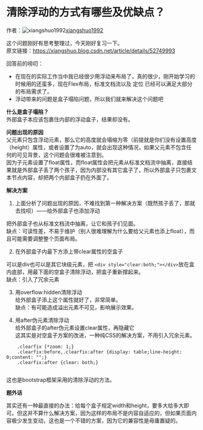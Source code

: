 # 清除浮动的方式有哪些及优缺点？

作者：![xiangshuo1992](https://avatars.githubusercontent.com/u/21164035?s=80&u=8fa0338daad064ce6ed37ce7a3778cf8582ec347&v=4)[xiangshuo1992](https://github/xiangshuo1992)

这个问题刚好有思考整理过，今天刚好复习一下。  
原文链接：<https://xiangshuo.blog.csdn.net/article/details/52749993>

回答前的唠叨：

  * 在现在的实际工作当中我已经很少用浮动来布局了，真的很少，刚开始学习的时候用的还蛮多，现在Flex布局，标准文档流以及 定位 已经可以满足大部分的布局需求了。
  * 浮动带来的问题是盒子塌陷问题，所以我们就来解决这个问题吧



**什么是盒子塌陷？**  
外部盒子本应该包裹住内部的浮动盒子，结果却没有。

**问题出现的原因**  
父元素只包含浮动元素，那么它的高度就会塌缩为零（前提就是你们没有设置高度（height）属性，或者设置了为auto，就会出现这种情况，如果父元素不包含任何的可见背景，这个问题会很难被注意到。  
因为子元素设置了float属性，而float属性会把元素从标准文档流中抽离，直接结果就是外部盒子丢了两个孩子，因为内部没有其它盒子了，所以外部盒子只包裹文本节点内容，却把两个内部盒子扔在外面了。

**解决方案**

  1. 上面分析了问题出现的原因，不难找到第一种解决方案（既然孩子丢了，那就去找呗）——给外部盒子也添加浮动



把外部盒子也从标准文档流中抽离，让它和孩子们见面。  
缺点：可读性差，不易于维护（别人很难理解为什么要给父元素也添上float），而且可能需要调整整个页面布局。

  2. 在外部盒子内最下方添上带clear属性的空盒子



可以是div也可以是其它块级元素，把 `<div style="clear:both;"></div>`放在盒内底部，用最下面的空盒子清除浮动，把盒子重新撑起来。  
缺点：引入了冗余元素

  3. 用overflow:hidden清除浮动  
给外部盒子添上这个属性就好了，非常简单。  
缺点：有可能造成溢出元素不可见，影响展示效果。

  4. 用after伪元素清除浮动  
给外部盒子的after伪元素设置clear属性，再隐藏它  
这其实是对空盒子方案的改进，一种纯CSS的解决方案，不用引入冗余元素。



``` 
    .clearfix {*zoom: 1;}
    .clearfix:before,.clearfix:after {display: table;line-height: 0;content: "";}
    .clearfix:after {clear: both;}
    
```

这也是bootstrap框架采用的清除浮动的方法。

**题外话**

其实还有一种最直接的办法：给每个盒子规定width和height，要多大给多大即可。但这并不算什么解决方案，因为这样的布局不是内容自适应的，但如果页面内容极少发生变动，这也是一个不错的方案，因为它的兼容性是毋庸置疑的。
